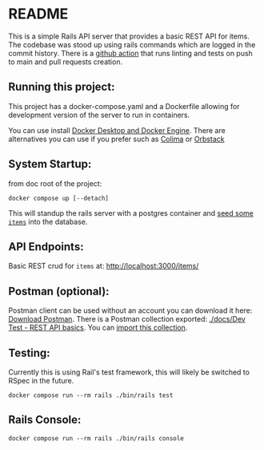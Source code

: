 # README

This is a simple Rails API server that provides a basic REST API for items.
The codebase was stood up using rails commands which are logged in the commit history.
There is a [github action](./.github/workflows/ci.yml) that runs linting and tests on push to main and pull requests creation.

## Running this project:

This project has a docker-compose.yaml and a Dockerfile allowing for development version of the server to run in containers.

You can use install [Docker Desktop and Docker Engine](https://docs.docker.com/engine/install/).
There are alternatives you can use if you prefer such as [Colima](https://github.com/abiosoft/colima) or [Orbstack](https://orbstack.dev/)

## System Startup:
from doc root of the project:
```shell
docker compose up [--detach]
```
This will standup the rails server with a postgres container and [seed some `items`](./db/seeds.rb) into the database.

## API Endpoints:

Basic REST crud for `items` at: [http://localhost:3000/items/](http://localhost:3000/items)

## Postman (optional):

Postman client can be used without an account you can download it here: [Download Postman](https://www.postman.com/downloads/).
There is a Postman collection exported: [./docs/Dev Test - REST API basics](./docs/Dev%20Test%20-%20REST%20API%20basics.postman_collection.json).
You can [import this collection](https://learning.postman.com/docs/getting-started/importing-and-exporting/importing-and-exporting-overview/).

## Testing:

Currently this is using Rail's test framework, this will likely be switched to RSpec in the future.

```shell
docker compose run --rm rails ./bin/rails test
```

## Rails Console:

```shell
docker compose run --rm rails ./bin/rails console
```